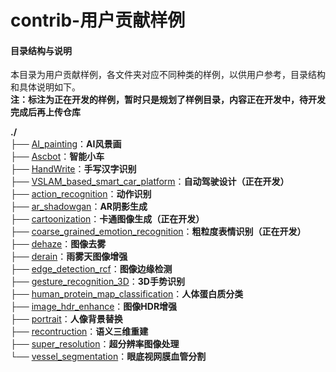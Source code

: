 # contrib-用户贡献样例

#### 目录结构与说明

本目录为用户贡献样例，各文件夹对应不同种类的样例，以供用户参考，目录结构和具体说明如下。    
**注：标注为正在开发的样例，暂时只是规划了样例目录，内容正在开发中，待开发完成后再上传仓库**

**./**   
├── [AI_painting](./AI_painting)：**AI风景画**   
├── [Ascbot](./Ascbot)：**智能小车**   
├── [HandWrite](./HandWrite)：**手写汉字识别**   
├── [VSLAM_based_smart_car_platform](./VSLAM_based_smart_car_platform)：**自动驾驶设计（正在开发）**   
├── [action_recognition](./action_recognition)：**动作识别**   
├── [ar_shadowgan](./ar_shadowgan)：**AR阴影生成**   
├── [cartoonization](./cartoonization)：**卡通图像生成（正在开发）**   
├── [coarse_grained_emotion_recognition](./coarse_grained_emotion_recognition)：**粗粒度表情识别（正在开发）**   
├── [dehaze](./dehaze)：**图像去雾**    
├── [derain](./derain)：**雨雾天图像增强**    
├── [edge_detection_rcf](./edge_detection_rcf)：**图像边缘检测**    
├── [gesture_recognition_3D](./gesture_recognition_3D)：**3D手势识别**    
├── [human_protein_map_classification](./human_protein_map_classification)：**人体蛋白质分类**    
├── [image_hdr_enhance](./image_hdr_enhance)：**图像HDR增强**    
├── [portrait](./portrait)：**人像背景替换**    
├── [recontruction](./recontruction)：**语义三维重建**    
├── [super_resolution](./super_resolution)：**超分辨率图像处理**    
└── [vessel_segmentation](./vessel_segmentation)：**眼底视网膜血管分割**     


